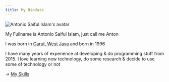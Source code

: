 ```yaml
---
title: My Biodata
---
```


<img 
    alt="Antonio Saiful Islam's avatar" 
    src="https://avatars.githubusercontent.com/u/8235099?v=4" 
    class="w-2 h-2 rounded-full custom-position" />

My Fullname is Antonio Saiful Islam, just call me Anton

I was born in <a href="https://en.wikipedia.org/wiki/Garut">Garut, West Java</a> and born in 1996

I have many years of experience at developing & do programming stuff from 2015. I love learning new technology, do some research & decide to use some of technology or not

→ [My Skills](/notes/social-menu)
